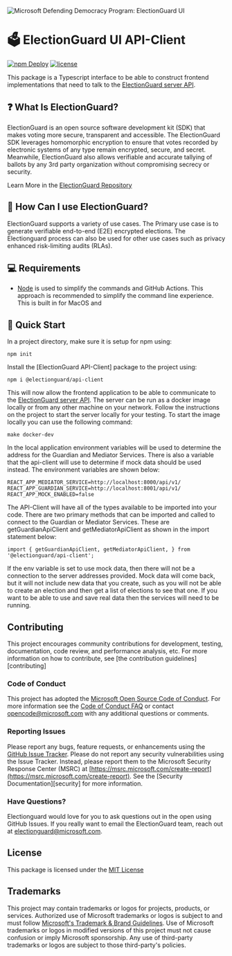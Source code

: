 ![Microsoft Defending Democracy Program: ElectionGuard UI](https://www.electionguard.vote/images/electionguard-banner.svg)

# 🗳 ElectionGuard UI API-Client

[![npm Deploy](https://github.com/microsoft/electionguard-ui/actions/workflows/npm_deploy.yml/badge.svg)](https://github.com/microsoft/electionguard-ui/actions/workflows/npm_deploy.yml) [![license](https://img.shields.io/github/license/microsoft/electionguard)](https://github.com/microsoft/electionguard-ui/blob/main/LICENSE)

This package is a Typescript interface to be able to construct frontend implementations that need to talk to the [ElectionGuard server API](https://github.com/microsoft/electionguard-api-python).

## ❓ What Is ElectionGuard?

ElectionGuard is an open source software development kit (SDK) that makes voting more secure, transparent and accessible. The ElectionGuard SDK leverages homomorphic encryption to ensure that votes recorded by electronic systems of any type remain encrypted, secure, and secret. Meanwhile, ElectionGuard also allows verifiable and accurate tallying of ballots by any 3rd party organization without compromising secrecy or security.

Learn More in the [ElectionGuard Repository](https://github.com/microsoft/electionguard)

## 🦸 How Can I use ElectionGuard?

ElectionGuard supports a variety of use cases. The Primary use case is to generate verifiable end-to-end (E2E) encrypted elections. The Electionguard process can also be used for other use cases such as privacy enhanced risk-limiting audits (RLAs).

## 💻 Requirements

-   [Node](https://www.nodejs.org) is used to simplify the commands and GitHub Actions. This approach is recommended to simplify the command line experience. This is built in for MacOS and

## 🚀 Quick Start

In a project directory, make sure it is setup for npm using:

```
npm init
```

Install the [ElectionGuard API-Client] package to the project using:

```
npm i @electionguard/api-client
```

This will now allow the frontend application to be able to communicate to the [ElectionGuard server API](https://github.com/microsoft/electionguard-api-python). The server can be run as a docker image locally or from any other machine on your network. Follow the instructions on the project to start the server locally for your testing. To start the image locally you can use the following command:

```
make docker-dev
```

In the local application environment variables will be used to determine the address for the Guardian and Mediator Services. There is also a variable that the api-client will use to determine if mock data should be used instead. The environment variables are shown below:

```
REACT_APP_MEDIATOR_SERVICE=http://localhost:8000/api/v1/
REACT_APP_GUARDIAN_SERVICE=http://localhost:8001/api/v1/
REACT_APP_MOCK_ENABLED=false
```

The API-Client will have all of the types available to be imported into your code. There are two primary methods that can be imported and called to connect to the Guardian or Mediator Services. These are getGuardianApiClient and getMediatorApiClient as shown in the import statement below:

```
import { getGuardianApiClient, getMediatorApiClient, } from '@electionguard/api-client';
```

If the env variable is set to use mock data, then there will not be a connection to the server addresses provided. Mock data will come back, but it will not include new data that you create, such as you will not be able to create an election and then get a list of elections to see that one. If you want to be able to use and save real data then the services will need to be running.

## Contributing

This project encourages community contributions for development, testing, documentation, code review, and performance analysis, etc. For more information on how to contribute, see [the contribution guidelines][contributing]

### Code of Conduct

This project has adopted the [Microsoft Open Source Code of Conduct](https://opensource.microsoft.com/codeofconduct/). For more information see the [Code of Conduct FAQ](https://opensource.microsoft.com/codeofconduct/faq/) or contact [opencode@microsoft.com](mailto:opencode@microsoft.com) with any additional questions or comments.

### Reporting Issues

Please report any bugs, feature requests, or enhancements using the [GitHub Issue Tracker](https://github.com/microsoft/electionguard-ui/issues). Please do not report any security vulnerabilities using the Issue Tracker. Instead, please report them to the Microsoft Security Response Center (MSRC) at [https://msrc.microsoft.com/create-report](https://msrc.microsoft.com/create-report). See the [Security Documentation][security] for more information.

### Have Questions?

Electionguard would love for you to ask questions out in the open using GitHub Issues. If you really want to email the ElectionGuard team, reach out at electionguard@microsoft.com.

## License

This package is licensed under the [MIT License](https://github.com/microsoft/electionguard-ui/blob/main/LICENSE)

## Trademarks

This project may contain trademarks or logos for projects, products, or services. Authorized use of Microsoft
trademarks or logos is subject to and must follow
[Microsoft's Trademark & Brand Guidelines](https://www.microsoft.com/en-us/legal/intellectualproperty/trademarks/usage/general).
Use of Microsoft trademarks or logos in modified versions of this project must not cause confusion or imply Microsoft sponsorship.
Any use of third-party trademarks or logos are subject to those third-party's policies.
